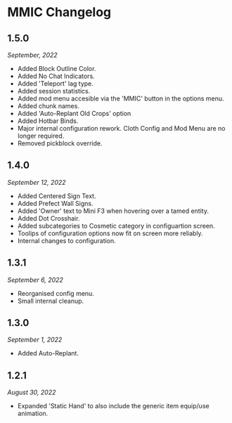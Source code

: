 # MMIC Changelog

## 1.5.0
*September, 2022*

* Added Block Outline Color.
* Added No Chat Indicators.
* Added 'Teleport' lag type.
* Added session statistics.
* Added mod menu accesible via the 'MMIC' button in the options menu.
* Added chunk names.
* Added 'Auto-Replant Old Crops' option
* Added Hotbar Binds.
* Major internal configuration rework. Cloth Config and Mod Menu are no longer
  required.
* Removed pickblock override.

## 1.4.0
*September 12, 2022*

* Added Centered Sign Text.
* Added Prefect Wall Signs.
* Added 'Owner' text to Mini F3 when hovering over a tamed entity.
* Added Dot Crosshair.
* Added subcategories to Cosmetic category in configuartion screen.
* Toolips of configuration options now fit on screen more reliably.
* Internal changes to configuration.

## 1.3.1
*September 6, 2022*

* Reorganised config menu.
* Small internal cleanup.

## 1.3.0
*September 1, 2022*

* Added Auto-Replant.

## 1.2.1
*August 30, 2022*

* Expanded 'Static Hand' to also include the generic item equip/use animation.

